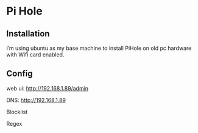# Pi Hole



## Installation

I’m using ubuntu as my base machine to install PiHole on old pc hardware with Wifi card enabled.


## Config


web ui: http://192.168.1.89/admin

DNS: http://192.168.1.89


Blocklist


Regex

